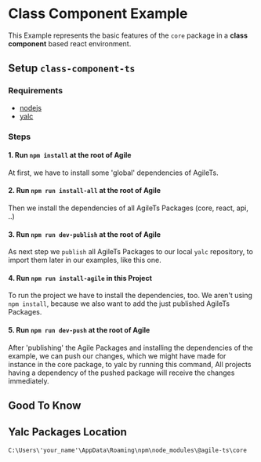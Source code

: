 # Class Component Example

This Example represents the basic features of the `core` package in a **class component** based react environment.

## Setup `class-component-ts`

### Requirements
- [nodejs](https://nodejs.org/en/)
- [yalc](https://www.npmjs.com/package/yalc)

### Steps

#### 1. Run `npm install` at the root of Agile
At first, we have to install some 'global' dependencies of AgileTs.

#### 2. Run `npm run install-all` at the root of Agile
Then we install the dependencies of all AgileTs Packages (core, react, api, ..)

#### 3. Run `npm run dev-publish` at the root of Agile
As next step we `publish` all AgileTs Packages to our local `yalc` repository,
to import them later in our examples, like this one.

#### 4. Run `npm run install-agile` in this Project
To run the project we have to install the dependencies, too.
We aren't using `npm install`, because we also want to add the just published AgileTs Packages.

#### 5. Run `npm run dev-push` at the root of Agile
After 'publishing' the Agile Packages and installing the dependencies of the example, we can push our changes, 
which we might have made for instance in the core package, to yalc by running this command,
All projects having a dependency of the pushed package will receive the changes immediately.

## Good To Know

## Yalc Packages Location
`C:\Users\'your_name'\AppData\Roaming\npm\node_modules\@agile-ts\core`